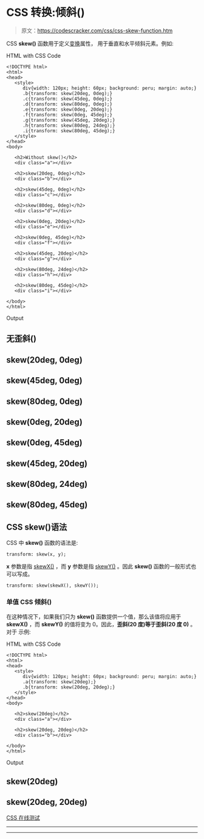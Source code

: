 # CSS 转换:倾斜()

> 原文：<https://codescracker.com/css/css-skew-function.htm>

CSS **skew()** 函数用于定义[变换](/css/css-transform.htm)属性， 用于垂直和水平倾斜元素。例如:

HTML with CSS Code

```
<!DOCTYPE html>
<html>
<head>
   <style>
      div{width: 120px; height: 60px; background: peru; margin: auto;}
      .b{transform: skew(20deg, 0deg);}
      .c{transform: skew(45deg, 0deg);}
      .d{transform: skew(80deg, 0deg);}
      .e{transform: skew(0deg, 20deg);}
      .f{transform: skew(0deg, 45deg);}
      .g{transform: skew(45deg, 20deg);}
      .h{transform: skew(80deg, 24deg);}
      .i{transform: skew(80deg, 45deg);}
   </style>
</head>
<body>

   <h2>Without skew()</h2>
   <div class="a"></div>

   <h2>skew(20deg, 0deg)</h2>
   <div class="b"></div>

   <h2>skew(45deg, 0deg)</h2>
   <div class="c"></div>

   <h2>skew(80deg, 0deg)</h2>
   <div class="d"></div>

   <h2>skew(0deg, 20deg)</h2>
   <div class="e"></div>

   <h2>skew(0deg, 45deg)</h2>
   <div class="f"></div>

   <h2>skew(45deg, 20deg)</h2>
   <div class="g"></div>

   <h2>skew(80deg, 24deg)</h2>
   <div class="h"></div>

   <h2>skew(80deg, 45deg)</h2>
   <div class="i"></div>

</body>
</html>
```

Output

## 无歪斜()

## skew(20deg, 0deg)

## skew(45deg, 0deg)

## skew(80deg, 0deg)

## skew(0deg, 20deg)

## skew(0deg, 45deg)

## skew(45deg, 20deg)

## skew(80deg, 24deg)

## skew(80deg, 45deg)

## CSS skew()语法

CSS 中 **skew()** 函数的语法是:

```
transform: skew(x, y);
```

**x** 参数是指 [skewX()](/css/css-skewx-function.htm) ，而 **y** 参数是指 [skewY()](/css/css-skewy-function.htm) 。因此 **skew()** 函数的一般形式也可以写成。

```
transform: skew(skewX(), skewY());
```

### 单值 CSS 倾斜()

在这种情况下，如果我们只为 **skew()** 函数提供一个值，那么该值将应用于 **skewX()** ，而 **skewY()** 的值将变为 0。因此，**歪斜(20 度)**等于**歪斜(20 度 0)** 。对于 示例:

HTML with CSS Code

```
<!DOCTYPE html>
<html>
<head>
   <style>
      div{width: 120px; height: 60px; background: peru; margin: auto;}
      .a{transform: skew(20deg);}
      .b{transform: skew(20deg, 20deg);}
   </style>
</head>
<body>

   <h2>skew(20deg)</h2>
   <div class="a"></div>

   <h2>skew(20deg, 20deg)</h2>
   <div class="b"></div>

</body>
</html>
```

Output

## skew(20deg)

## skew(20deg, 20deg)

[CSS 在线测试](/exam/showtest.php?subid=5)

* * *

* * *